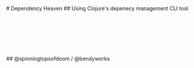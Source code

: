 <br />
<br />
<br />
<br />
# Dependency Heaven
## Using Clojure's depenecy management CLI tool
<br />
<br />
<br />
<br />
<br />
<br />
<br />
<br />
## @spinningtopsofdoom / @bendyworks
